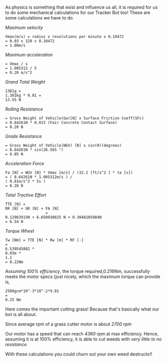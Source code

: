 As physics is something that exist and influence us all, it is required for us to do some mechanical calculations for our Tracker Bot too! These are some calculations we have to do.

*Maximum velocity*
```
Vmax(m/s) = radius x revolutions per minute x 0.10472
= 0.03 x 320 x 0.10472
= 1.00m/s
```

*Maximum acceleration*
```
= Vmax / s
= 1.005312 / 5
= 0.20 m/s^2
```

*Grand Total Weight*
```
1381g = 
1.381kg * 9.81 = 
13.55 N
```

*Rolling Resistance*
```
= Gross Weight of Vehicle(Gw)[N] x Surface Friction Coeff(SFc)
= 8.64261N * 0.015 (Fair Concrete Contact Surface)
= 0.20 N
```

*Grade Resistance*
```
= Gross Weight of Vehicle(WGV) [N] x sin(θ)(degrees)
= 8.64261N * sin(26.565 °)
= 6.05 N
```

*Acceleration Force*
```
Fa [N] = WGV [N] * Vmax [m/s] / (32.2 [ft/s^2 ] * ta [s]) 
= ( 8.64261N * 1.005312m/s ) / 
( 9.81m/s^2 * 5s )
= 0.28 N
```

*Total Tractive Effort*
```
TTE [N] = 
RR [N] + GR [N] + FA [N]
                  = 
0.12963915N + 6.650930825 N + 0.3048105984N
= 6.54 N
```

*Torque Wheel*
```
Tw [Nm] = TTE [N] * Rw [m] * RF [-] 
= 
6.539545882 * 
0.03m * 
1.1
= 0.22Nm
```

*Assuming 100% efficiency*, the torque required,0.216Nm, successfully meets the motor specs (just nicely, which the maximum torque can provide is, 
```
2500gcm*10^-3*10^-2*9.81 
= 
0.25 Nm
```

Here comes the important cutting grass! Because that's basically what our bot is all about.

Since average rpm of a grass cutter motor is about *2700 rpm*

Our motor has a speed that can reach *4360 rpm* at max efficiency.
Hence, assuming it is at 100% efficiency, it is able to cut weeds with *very little to no resistance.*

With these calculations you could churn out your own weed destructo!!




